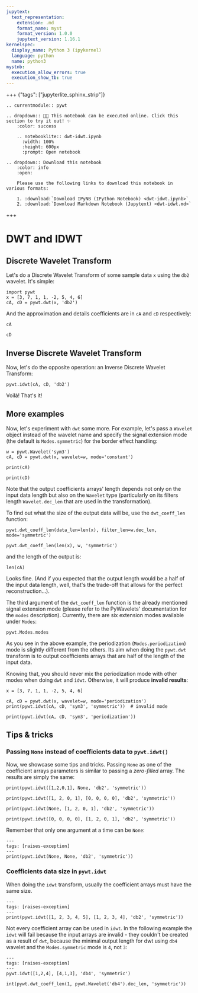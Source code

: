 ```yaml
---
jupytext:
  text_representation:
    extension: .md
    format_name: myst
    format_version: 1.0.0
    jupytext_version: 1.16.1
kernelspec:
  display_name: Python 3 (ipykernel)
  language: python
  name: python3
mystnb:
  execution_allow_errors: true
  execution_show_tb: true
---
```


+++ {"tags": ["jupyterlite_sphinx_strip"]}

```{eval-rst}
.. currentmodule:: pywt

.. dropdown:: 🧑‍🔬 This notebook can be executed online. Click this section to try it out! ✨
    :color: success

    .. notebooklite:: dwt-idwt.ipynb
      :width: 100%
      :height: 600px
      :prompt: Open notebook

.. dropdown:: Download this notebook
    :color: info
    :open:

    Please use the following links to download this notebook in various formats:

    1. :download:`Download IPyNB (IPython Notebook) <dwt-idwt.ipynb>`
    2. :download:`Download Markdown Notebook (Jupytext) <dwt-idwt.md>`
```

+++

# DWT and IDWT

## Discrete Wavelet Transform

Let's do a Discrete Wavelet Transform of some sample data `x`
using the `db2` wavelet. It's simple:

```{code-cell}
import pywt
x = [3, 7, 1, 1, -2, 5, 4, 6]
cA, cD = pywt.dwt(x, 'db2')
```

And the approximation and details coefficients are in `cA` and `cD`
respectively:

```{code-cell}
cA
```

```{code-cell}
cD
```

## Inverse Discrete Wavelet Transform

Now, let's do the opposite operation: an Inverse Discrete Wavelet Transform:

```{code-cell}
pywt.idwt(cA, cD, 'db2')
```

Voilà! That's it!

## More examples

Now, let's experiment with `dwt` some more. For example, let's pass a
`Wavelet` object instead of the wavelet name and specify the signal
extension mode (the default is `Modes.symmetric`) for the border effect
handling:

```{code-cell}
w = pywt.Wavelet('sym3')
cA, cD = pywt.dwt(x, wavelet=w, mode='constant')
```

```{code-cell}
print(cA)
```

```{code-cell}
print(cD)
```

Note that the output coefficients arrays' length depends not only on the
input data length but also on the `Wavelet` type (particularly on its
filters length `Wavelet.dec_len` that are used in the transformation).

To find out what the size of the output data will be, use the `dwt_coeff_len`
function:

```{code-cell}
pywt.dwt_coeff_len(data_len=len(x), filter_len=w.dec_len, mode='symmetric')
```

```{code-cell}
pywt.dwt_coeff_len(len(x), w, 'symmetric')
```

and the length of the output is:

```{code-cell}
len(cA)
```

Looks fine. (And if you expected that the output length would be a half of the
input data length, well, that's the trade-off that allows for the perfect
reconstruction...).

The third argument of the `dwt_coeff_len` function is the already mentioned signal
extension mode (please refer to the PyWavelets' documentation for the `modes`
description). Currently, there are six extension modes available under `Modes`:

```{code-cell}
pywt.Modes.modes
```

As you see in the above example, the periodization (`Modes.periodization`) mode
is slightly different from the others. Its aim when doing the `pywt.dwt` transform
is to output coefficients arrays that are half of the length of the input data.

Knowing that, you should never mix the periodization mode with other modes when
doing `dwt` and `idwt`. Otherwise, it will produce **invalid results**:

```{code-cell}
x = [3, 7, 1, 1, -2, 5, 4, 6]

cA, cD = pywt.dwt(x, wavelet=w, mode='periodization')
print(pywt.idwt(cA, cD, 'sym3', 'symmetric'))  # invalid mode
```

```{code-cell}
print(pywt.idwt(cA, cD, 'sym3', 'periodization'))
```

## Tips & tricks

### Passing `None` instead of coefficients data to `pywt.idwt()`

Now, we showcase some tips and tricks. Passing `None` as one of the coefficient
arrays parameters is similar to passing a _zero-filled_ array. The results are
simply the same:

```{code-cell}
print(pywt.idwt([1,2,0,1], None, 'db2', 'symmetric'))
```

```{code-cell}
print(pywt.idwt([1, 2, 0, 1], [0, 0, 0, 0], 'db2', 'symmetric'))
```

```{code-cell}
print(pywt.idwt(None, [1, 2, 0, 1], 'db2', 'symmetric'))
```

```{code-cell}
print(pywt.idwt([0, 0, 0, 0], [1, 2, 0, 1], 'db2', 'symmetric'))
```

Remember that only one argument at a time can be `None`:

```{code-cell}
---
tags: [raises-exception]
---
print(pywt.idwt(None, None, 'db2', 'symmetric'))
```

### Coefficients data size in `pywt.idwt`

When doing the `idwt` transform, usually the coefficient arrays
must have the same size.

```{code-cell}
---
tags: [raises-exception]
---
print(pywt.idwt([1, 2, 3, 4, 5], [1, 2, 3, 4], 'db2', 'symmetric'))
```

Not every coefficient array can be used in `idwt`. In the
following example the `idwt` will fail because the input arrays are
invalid - they couldn't be created as a result of `dwt`, because
the minimal output length for dwt using `db4` wavelet and the `Modes.symmetric`
mode is `4`, not `3`:

```{code-cell}
---
tags: [raises-exception]
---
pywt.idwt([1,2,4], [4,1,3], 'db4', 'symmetric')
```

```{code-cell}
int(pywt.dwt_coeff_len(1, pywt.Wavelet('db4').dec_len, 'symmetric'))
```
